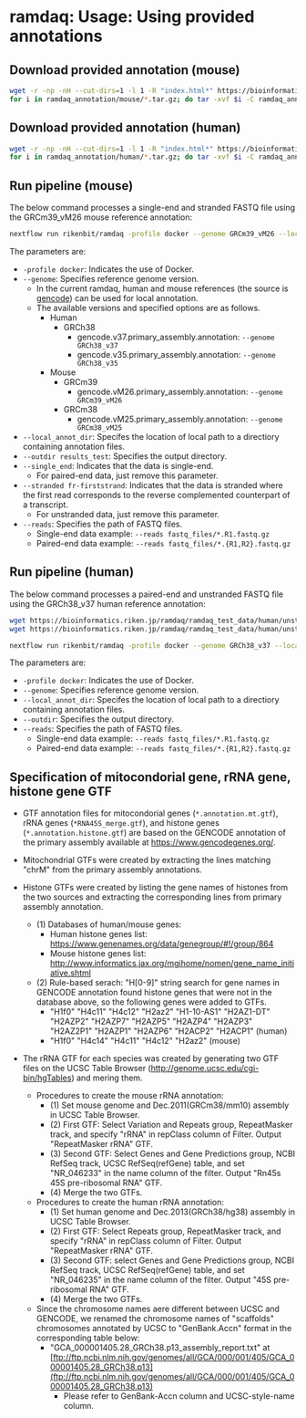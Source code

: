 # ramdaq: Usage: Using provided annotations

## Download provided annotation (mouse)

```bash
wget -r -np -nH --cut-dirs=1 -l 1 -R "index.html*" https://bioinformatics.riken.jp/ramdaq/ramdaq_annotation/mouse/
for i in ramdaq_annotation/mouse/*.tar.gz; do tar -xvf $i -C ramdaq_annotation/mouse; done
```

## Download provided annotation (human)

```bash
wget -r -np -nH --cut-dirs=1 -l 1 -R "index.html*" https://bioinformatics.riken.jp/ramdaq/ramdaq_annotation/human/
for i in ramdaq_annotation/human/*.tar.gz; do tar -xvf $i -C ramdaq_annotation/human; done
```

## Run pipeline (mouse)

The below command processes a single-end and stranded FASTQ file using the GRCm39_vM26 mouse reference annotation:

```bash
nextflow run rikenbit/ramdaq -profile docker --genome GRCm39_vM26 --local_annot_dir ramdaq_annotation/mouse --single_end --stranded fr-firststrand --outdir results_test --reads 'https://bioinformatics.riken.jp/ramdaq/ramdaq_test_data/mouse/stranded_SE/SRR7993829_1.100K.fastq.gz'
```

The parameters are:

- `-profile docker`: Indicates the use of Docker.
- `--genome`: Specifies reference genome version.
  - In the current ramdaq, human and mouse references (the source is [gencode](https://www.gencodegenes.org/)) can be used for local annotation.
  - The available versions and specified options are as follows.
    - Human
      - GRCh38
        - gencode.v37.primary_assembly.annotation: `--genome GRCh38_v37`
        - gencode.v35.primary_assembly.annotation: `--genome GRCh38_v35`
    - Mouse
      - GRCm39
        - gencode.vM26.primary_assembly.annotation: `--genome GRCm39_vM26`
      - GRCm38
        - gencode.vM25.primary_assembly.annotation: `--genome GRCm38_vM25`
- `--local_annot_dir`: Specifes the location of local path to a directiory containing annotation files.
- `--outdir results_test`: Specifies the output directory.
- `--single_end`: Indicates that the data is single-end.
  - For paired-end data, just remove this parameter.
- `--stranded fr-firststrand`: Indicates that the data is stranded where the first read corresponds to the reverse complemented counterpart of a transcript.
  - For unstranded data, just remove this parameter.
- `--reads`: Specifies the path of FASTQ files.
  - Single-end data example: `--reads fastq_files/*.R1.fastq.gz`
  - Paired-end data example: `--reads fastq_files/*.{R1,R2}.fastq.gz`

## Run pipeline (human)

The below command processes a paired-end and unstranded FASTQ file using the GRCh38_v37 human reference annotation:

```bash
wget https://bioinformatics.riken.jp/ramdaq/ramdaq_test_data/human/unstranded_PE/SRR12594145_1.100K.fastq.gz
wget https://bioinformatics.riken.jp/ramdaq/ramdaq_test_data/human/unstranded_PE/SRR12594145_2.100K.fastq.gz

nextflow run rikenbit/ramdaq -profile docker --genome GRCh38_v37 --local_annot_dir ramdaq_annotation/human --outdir results_test --reads 'SRR12594145_{1,2}.100K.fastq.gz'
```

The parameters are:

- `-profile docker`: Indicates the use of Docker.
- `--genome`: Specifies reference genome version.
- `--local_annot_dir`: Specifes the location of local path to a directiory containing annotation files.
- `--outdir`: Specifies the output directory.
- `--reads`: Specifies the path of FASTQ files.
  - Single-end data example: `--reads fastq_files/*.R1.fastq.gz`
  - Paired-end data example: `--reads fastq_files/*.{R1,R2}.fastq.gz`

## Specification of mitocondorial gene, rRNA gene, histone gene GTF

- GTF annotation files for mitocondorial genes (`*.annotation.mt.gtf`), rRNA genes (`*RNA45S_merge.gtf`), and histone genes (`*.annotation.histone.gtf`) are based on the GENCODE annotation of the primary assembly available at <https://www.gencodegenes.org/>.

- Mitochondrial GTFs were created by extracting the lines matching "chrM" from the primary assembly annotations.

- Histone GTFs were created by listing the gene names of histones from the two sources and extracting the corresponding lines from primary assembly annotation.
  - (1) Databases of human/mouse genes:
    - Human histone genes list: <https://www.genenames.org/data/genegroup/#!/group/864>
    - Mouse histone genes list: <http://www.informatics.jax.org/mgihome/nomen/gene_name_initiative.shtml>
  - (2) Rule-based serach: "H[0-9]" string search for gene names in GENCODE annotation found histone genes that were not in the database above, so the following genes were added to GTFs.
    - "H1f0" "H4c11" "H4c12" "H2az2" "H1-10-AS1" "H2AZ1-DT" "H2AZP2" "H2AZP7" "H2AZP5" "H2AZP4" "H2AZP3" "H2AZ2P1" "H2AZP1" "H2AZP6" "H2ACP2" "H2ACP1" (human)
    - "H1f0" "H4c14" "H4c11" "H4c12" "H2az2" (mouse)

- The rRNA GTF for each species was created by generating two GTF files on the UCSC Table Browser (<http://genome.ucsc.edu/cgi-bin/hgTables>) and mering them.
  - Procedures to create the mouse rRNA annotation:
    - (1) Set mouse genome and Dec.2011(GRCm38/mm10) assembly in UCSC Table Browser.
    - (2) First GTF: Select Variation and Repeats group, RepeatMasker track, and specify "rRNA" in repClass column of Filter. Output "RepeatMasker rRNA" GTF.
    - (3) Second GTF: Select Genes and Gene Predictions group, NCBI RefSeq track, UCSC RefSeq(refGene) table, and set "NR_046233" in the name column of the filter. Output "Rn45s 45S pre-ribosomal RNA" GTF.
    - (4) Merge the two GTFs.
  - Procedures to create the human rRNA annotation:
    - (1) Set human genome and Dec.2013(GRCh38/hg38) assembly in UCSC Table Browser.
    - (2) First GTF: Select Repeats group, RepeatMasker track, and specify "rRNA" in repClass column of Filter. Output "RepeatMasker rRNA" GTF.
    - (3) Second GTF: select Genes and Gene Predictions group, NCBI RefSeq track, UCSC RefSeq(refGene) table, and set "NR_046235" in the name column of the filter. Output "45S pre-ribosomal RNA" GTF.
    - (4) Merge the two GTFs.
  - Since the chromosome names aere different between UCSC and GENCODE, we renamed the chromosome names of "scaffolds" chromosomes annotated by UCSC to "GenBank.Accn" format in the corresponding table below:
    - "GCA_000001405.28_GRCh38.p13_assembly_report.txt" at [ftp://ftp.ncbi.nlm.nih.gov/genomes/all/GCA/000/001/405/GCA_000001405.28_GRCh38.p13](ftp://ftp.ncbi.nlm.nih.gov/genomes/all/GCA/000/001/405/GCA_000001405.28_GRCh38.p13)
      - Please refer to GenBank-Accn column and UCSC-style-name column.
